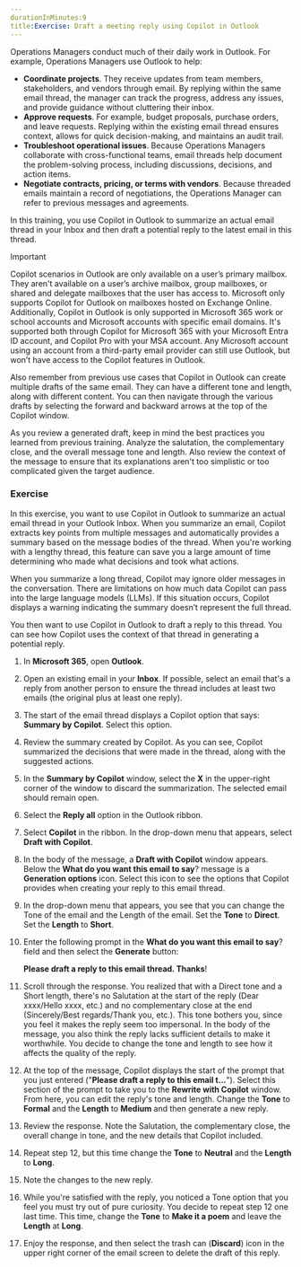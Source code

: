 ```yaml
---
durationInMinutes:9
title:Exercise: Draft a meeting reply using Copilot in Outlook
---
```

Operations Managers conduct much of their daily work in Outlook. For example, Operations Managers use Outlook to help:

 -  **Coordinate projects**. They receive updates from team members, stakeholders, and vendors through email. By replying within the same email thread, the manager can track the progress, address any issues, and provide guidance without cluttering their inbox.
 -  **Approve requests**. For example, budget proposals, purchase orders, and leave requests. Replying within the existing email thread ensures context, allows for quick decision-making, and maintains an audit trail.
 -  **Troubleshoot operational issues**. Because Operations Managers collaborate with cross-functional teams, email threads help document the problem-solving process, including discussions, decisions, and action items.
 -  **Negotiate contracts, pricing, or terms with vendors**. Because threaded emails maintain a record of negotiations, the Operations Manager can refer to previous messages and agreements.<br>

In this training, you use Copilot in Outlook to summarize an actual email thread in your Inbox and then draft a potential reply to the latest email in this thread.

> [!IMPORTANT]
> Copilot scenarios in Outlook are only available on a user’s primary mailbox. They aren't available on a user’s archive mailbox, group mailboxes, or shared and delegate mailboxes that the user has access to. Microsoft only supports Copilot for Outlook on mailboxes hosted on Exchange Online. Additionally, Copilot in Outlook is only supported in Microsoft 365 work or school accounts and Microsoft accounts with specific email domains. It's supported both through Copilot for Microsoft 365 with your Microsoft Entra ID account, and Copilot Pro with your MSA account. Any Microsoft account using an account from a third-party email provider can still use Outlook, but won’t have access to the Copilot features in Outlook.

Also remember from previous use cases that Copilot in Outlook can create multiple drafts of the same email. They can have a different tone and length, along with different content. You can then navigate through the various drafts by selecting the forward and backward arrows at the top of the Copilot window.

As you review a generated draft, keep in mind the best practices you learned from previous training. Analyze the salutation, the complementary close, and the overall message tone and length. Also review the context of the message to ensure that its explanations aren't too simplistic or too complicated given the target audience.

### Exercise

In this exercise, you want to use Copilot in Outlook to summarize an actual email thread in your Outlook Inbox. When you summarize an email, Copilot extracts key points from multiple messages and automatically provides a summary based on the message bodies of the thread. When you're working with a lengthy thread, this feature can save you a large amount of time determining who made what decisions and took what actions.

When you summarize a long thread, Copilot may ignore older messages in the conversation. There are limitations on how much data Copilot can pass into the large language models (LLMs). If this situation occurs, Copilot displays a warning indicating the summary doesn’t represent the full thread.

You then want to use Copilot in Outlook to draft a reply to this thread. You can see how Copilot uses the context of that thread in generating a potential reply.

1.  In **Microsoft 365**, open **Outlook**.
2.  Open an existing email in your **Inbox**. If possible, select an email that's a reply from another person to ensure the thread includes at least two emails (the original plus at least one reply).
3.  The start of the email thread displays a Copilot option that says: **Summary by Copilot**. Select this option.
4.  Review the summary created by Copilot. As you can see, Copilot summarized the decisions that were made in the thread, along with the suggested actions.
5.  In the **Summary by Copilot** window, select the **X** in the upper-right corner of the window to discard the summarization. The selected email should remain open.
6.  Select the **Reply all** option in the Outlook ribbon.
7.  Select **Copilot** in the ribbon. In the drop-down menu that appears, select **Draft with Copilot**.
8.  In the body of the message, a **Draft with Copilot** window appears. Below the **What do you want this email to say**? message is a **Generation options** icon. Select this icon to see the options that Copilot provides when creating your reply to this email thread.
9.  In the drop-down menu that appears, you see that you can change the Tone of the email and the Length of the email. Set the **Tone** to **Direct**. Set the **Length** to **Short**.
10. Enter the following prompt in the **What do you want this email to say**? field and then select the **Generate** button:
    
    **Please draft a reply to this email thread. Thanks**!
11. Scroll through the response. You realized that with a Direct tone and a Short length, there's no Salutation at the start of the reply (Dear xxxx/Hello xxxx, etc.) and no complementary close at the end (Sincerely/Best regards/Thank you, etc.). This tone bothers you, since you feel it makes the reply seem too impersonal. In the body of the message, you also think the reply lacks sufficient details to make it worthwhile. You decide to change the tone and length to see how it affects the quality of the reply.
12. At the top of the message, Copilot displays the start of the prompt that you just entered ("**Please draft a reply to this email t...**"). Select this section of the prompt to take you to the **Rewrite with Copilot** window. From here, you can edit the reply's tone and length. Change the **Tone** to **Formal** and the **Length** to **Medium** and then generate a new reply.
13. Review the response. Note the Salutation, the complementary close, the overall change in tone, and the new details that Copilot included.
14. Repeat step 12, but this time change the **Tone** to **Neutral** and the **Length** to **Long**.
15. Note the changes to the new reply.
16. While you're satisfied with the reply, you noticed a Tone option that you feel you must try out of pure curiosity. You decide to repeat step 12 one last time. This time, change the **Tone** to **Make it a poem** and leave the **Length** at **Long**.
17. Enjoy the response, and then select the trash can (**Discard**) icon in the upper right corner of the email screen to delete the draft of this reply.
